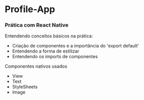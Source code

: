 # Profile-App

<h3>Prática com React Native</h3>

<p>Entendendo conceitos básicos na prática: </p>

<ul>
<li>Criação de componentes e a importância do 'export default'</li>
<li>Entendendo a forma de estilizar</li>
<li>Entendendo os imports de componentes</li>
</ul>

<p>Componentes nativos usados</p>
<ul>
<li>View</li>
<li>Text</li>
<li>StyleSheets</li>
<li>Image</li>
</ul>

